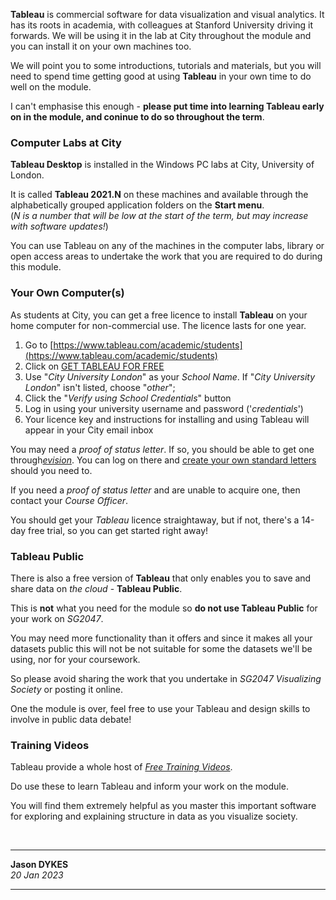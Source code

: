 <!---
.tableau 		{padding:0.2em; padding-left:0.5em; padding-right:0.5em; color:#fff; background-color:#f80; font-size:90%}
.tableau a:visited	{color:#fff}
  --->

<!---
We will be using **Tableau** throughout the module and for your coursework assignment. This page tells you how to access the software and install it for use on your own computer(s).
  --->

<link rel="stylesheet" href="https://raw.githubusercontent.com/jsndyks/sg2047/main/css/sg2047.css">

**Tableau** is commercial software for data visualization and visual analytics.
It has its roots in academia, with colleagues at Stanford University driving it forwards.
We will be using it in the lab at City throughout the module and you can install it on your own machines too.

We will point you to some introductions, tutorials and materials, but you will need to spend time getting good at using **Tableau** in your own time to do well on the module.

I can't emphasise this enough - **please put time into learning Tableau early on in the module, and coninue to do so throughout the term**.

<!--- --- --->

### Computer Labs at City

**Tableau Desktop** is installed in the Windows PC labs at City, University of London.

It is called **Tableau 2021.N** on these machines and available through the alphabetically grouped application folders on the **Start menu**.<br/>(_N is a number that will be low at the start of the term, but may increase with software updates!_)

You can use Tableau on any of the machines in the computer labs, library or open access areas to undertake the work that you are required to do during this module.

<!--- --- --->

### Your Own Computer(s)

As students at City, you can get a free licence to install **Tableau** on your home computer for non-commercial use.
The licence lasts for one year.

<!---
<ol>
<li>Download Tableau Desktop :
  <br/><a href="http://www.tableau.com/products/desktop">http://www.tableau.com/products/desktop</a><br/>&nbsp;&nbsp;&nbsp;&nbsp;&raquo;&nbsp;&nbsp;click on <span class="tableau"><a href="https://www.tableau.com/products/desktop/download">TRY IT FOR FREE</a></span>;</li>
<li>Register your student credentials with Tableau :
  <br/><a href="http://www.tableau.com/academic/students">http://www.tableau.com/academic/students</a>
  <br/>&nbsp;&nbsp;&nbsp;&nbsp;&raquo;&nbsp;&nbsp;click on <span class="tableau"><a href="https://www.tableau.com/products/desktop/download">GET TABLEAU FOR FREE</a></span>
  <br/>If "<i>City University London</i>" isn't listed, choose "<i>other</i>";</li>
<li>Submit your proof of status letter - you can obtain this and other standard letters online from City through e-Vision:
  <br/><a href="https://evision.city.ac.uk/urd/sits.urd/run/siw_lgn">Create your own standard letters</a></li>
</ol>
  --->

1. Go to [https://www.tableau.com/academic/students](https://www.tableau.com/academic/students)
1. Click on <span class="tableau"><a href="https://www.tableau.com/products/desktop/download">GET TABLEAU FOR FREE</a></span>
1. Use "_City University London_" as your _School Name_.
   If "_City University London_" isn't listed, choose "_other_";</li>
1. Click the "_Verify using School Credentials_" button
1. Log in using your university username and password ('_credentials_')
1. Your licence key and instructions for installing and using Tableau will appear in your City email inbox

You may need a _proof of status letter_. If so, you should be able to get one through[_evision_](https://evision.city.ac.uk). You can log on there and [create your own standard letters](https://evision.city.ac.uk/urd/sits.urd/run/siw_lgn) should you need to.

If you need a _proof of status letter_ and are unable to acquire one, then contact your _Course Officer_.

You should get your _Tableau_ licence straightaway, but if not, there's a 14-day free trial, so you can get started right away!

<!--- --- --->

### Tableau Public

There is also a free version of **Tableau** that only enables you to save and share data on _the cloud_ - **Tableau Public**.

This is **not** what you need for the module so **do not use Tableau Public** for your work on _SG2047_.

You may need more functionality than it offers and since it makes all your datasets public this will not be not suitable for some the datasets we'll be using, nor for your coursework.

So please avoid sharing the work that you undertake in _SG2047 Visualizing Society_ or posting it online.

One the module is over, feel free to use your Tableau and design skills to involve in public data debate!

<!--- --- --->

### Training Videos

Tableau provide a whole host of [_Free Training Videos_](https://moodle.city.ac.uk/mod/page/view.php?id=2381591).

Do use these to learn Tableau and inform your work on the module.

You will find them extremely helpful as you master this important software for exploring and explaining structure in data as you visualize society.

&nbsp;

---

**Jason DYKES**<br/>
_20 Jan 2023_

---
